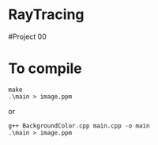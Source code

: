 # RayTracing


#Project 00

# To compile

```
make
.\main > image.ppm
```
or

```
g++ BackgroundColor.cpp main.cpp -o main
.\main > image.ppm
```
